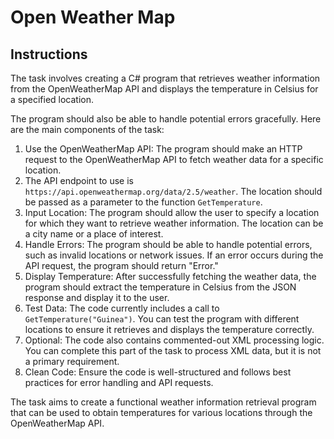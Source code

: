 # Open Weather Map

## Instructions

The task involves creating a C# program that retrieves weather information from the OpenWeatherMap API and displays the temperature in Celsius for a specified location. 

The program should also be able to handle potential errors gracefully. Here are the main components of the task:

1. Use the OpenWeatherMap API: The program should make an HTTP request to the OpenWeatherMap API to fetch weather data for a specific location.
2. The API endpoint to use is `https://api.openweathermap.org/data/2.5/weather`. The location should be passed as a parameter to the function `GetTemperature`.  
3. Input Location: The program should allow the user to specify a location for which they want to retrieve weather information. The location can be a city name or a place of interest.  
4. Handle Errors: The program should be able to handle potential errors, such as invalid locations or network issues. If an error occurs during the API request, the program should return "Error."  
5. Display Temperature: After successfully fetching the weather data, the program should extract the temperature in Celsius from the JSON response and display it to the user.  
6. Test Data: The code currently includes a call to `GetTemperature("Guinea")`. You can test the program with different locations to ensure it retrieves and displays the temperature correctly.  
7. Optional: The code also contains commented-out XML processing logic. You can complete this part of the task to process XML data, but it is not a primary requirement.  
8. Clean Code: Ensure the code is well-structured and follows best practices for error handling and API requests.

The task aims to create a functional weather information retrieval program that can be used to obtain temperatures for various locations through the OpenWeatherMap API.  
